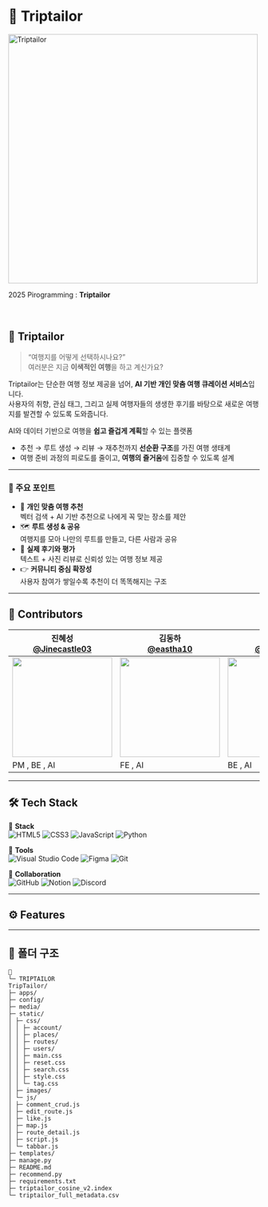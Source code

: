 # 📌 Triptailor

<img src="https://i.ibb.co/3950PzNp/image.png" alt="Triptailor" width="500px">
<br>

2025 Pirogramming : **Triptailor**  
<br/><br/>

## 🚀 Triptailor

> “여행지를 어떻게 선택하시나요?”  
> 여러분은 지금 **이색적인 여행**을 하고 계신가요?

Triptailor는 단순한 여행 정보 제공을 넘어, **AI 기반 개인 맞춤 여행 큐레이션 서비스**입니다.  
사용자의 취향, 관심 태그, 그리고 실제 여행자들의 생생한 후기를 바탕으로 새로운 여행지를 발견할 수 있도록 도와줍니다.


AI와 데이터 기반으로 여행을 **쉽고 즐겁게 계획**할 수 있는 플랫폼  
- 추천 → 루트 생성 → 리뷰 → 재추천까지 **선순환 구조**를 가진 여행 생태계  
- 여행 준비 과정의 피로도를 줄이고, **여행의 즐거움**에 집중할 수 있도록 설계

---

### 📌 주요 포인트
- 🧭 **개인 맞춤 여행 추천**  
  벡터 검색 + AI 기반 추천으로 나에게 꼭 맞는 장소를 제안
- 🗺️ **루트 생성 & 공유**  
  여행지를 모아 나만의 루트를 만들고, 다른 사람과 공유
- 📝 **실제 후기와 평가**  
  텍스트 + 사진 리뷰로 신뢰성 있는 여행 정보 제공
- 👉 **커뮤니티 중심 확장성**  
  사용자 참여가 쌓일수록 추천이 더 똑똑해지는 구조

---

## 👥 Contributors

| 진혜성<br/>[@Jinecastle03](https://github.com/Jinecastle03) | 김동하<br/>[@eastha10](https://github.com/eastha10) | 박주은<br/>[@jueun036](https://github.com/jueun036) | 양보윤<br/>[@yxngbxyxn1003](https://github.com/yxngbxyxn1003) | 허지원<br/>[@jwheo22](https://github.com/jwheo22) |
| --- | --- | --- | --- | --- |
| <img src="https://i.ibb.co/5xg0mG2D/image.jpg" style="width:200px;height:200px;object-fit:cover;display:block;"> | <img src="https://i.ibb.co/PbxhzYf/image.jpg" style="width:200px;height:200px;object-fit:cover;display:block;"> | <img src="https://i.ibb.co/GyNnrdY/image.jpg" style="width:200px;height:200px;object-fit:cover;display:block;"> | <img src="https://i.ibb.co/CstFyMHB/201116314.jpg" style="width:200px;height:200px;object-fit:cover;display:block;"> | <img src="https://i.ibb.co/NdVVKwK1/image.jpg" style="width:200px;height:200px;object-fit:cover;display:block;"> |
| PM , BE , AI | FE , AI | BE , AI | BE , AI | FE , AI |


---

## 🛠️ Tech Stack

📌 **Stack**  
![HTML5](https://img.shields.io/badge/HTML5-E34F26?style=for-the-badge&logo=html5&logoColor=white) 
![CSS3](https://img.shields.io/badge/CSS3-1572B6?style=for-the-badge&logo=css3&logoColor=white) 
![JavaScript](https://img.shields.io/badge/JavaScript-F7DF1E?style=for-the-badge&logo=javascript&logoColor=black) 
![Python](https://img.shields.io/badge/Python-3776AB?style=for-the-badge&logo=python&logoColor=white)  

📌 **Tools**  
![Visual Studio Code](https://img.shields.io/badge/Visual%20Studio%20Code-007ACC?style=for-the-badge&logo=visualstudiocode&logoColor=white) 
![Figma](https://img.shields.io/badge/Figma-F24E1E?style=for-the-badge&logo=figma&logoColor=white) 
![Git](https://img.shields.io/badge/Git-F05032?style=for-the-badge&logo=git&logoColor=white)  

📌 **Collaboration**  
![GitHub](https://img.shields.io/badge/GitHub-181717?style=for-the-badge&logo=github&logoColor=white) 
![Notion](https://img.shields.io/badge/Notion-000000?style=for-the-badge&logo=notion&logoColor=white) 
![Discord](https://img.shields.io/badge/Discord-5865F2?style=for-the-badge&logo=discord&logoColor=white)  

---

## ⚙️ Features



  ---

## 📂 폴더 구조

  ```
📂
└─ TRIPTAILOR
TripTailor/
├─ apps/
├─ config/
├─ media/
├─ static/
│ ├─ css/
│ │ ├─ account/
│ │ ├─ places/
│ │ ├─ routes/
│ │ ├─ users/
│ │ ├─ main.css
│ │ ├─ reset.css
│ │ ├─ search.css
│ │ ├─ style.css
│ │ └─ tag.css
│ ├─ images/
│ └─ js/
│ ├─ comment_crud.js
│ ├─ edit_route.js
│ ├─ like.js
│ ├─ map.js
│ ├─ route_detail.js
│ ├─ script.js
│ └─ tabbar.js
├─ templates/
├─ manage.py
├─ README.md
├─ recommend.py
├─ requirements.txt
├─ triptailor_cosine_v2.index
└─ triptailor_full_metadata.csv

  ```

